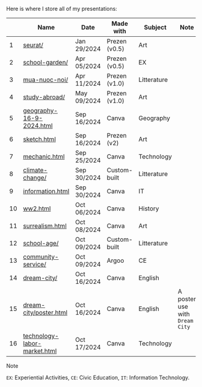 Here is where I store all of my presentations:

|    | Name                                                                                    | Date        | Made with     | Subject      | Note                           |
|----|-----------------------------------------------------------------------------------------|-------------|---------------|--------------|--------------------------------|
| 1  | [seurat/](https://nguyengiabach.com/presentations/seurat)                               | Jan 29/2024 | Prezen (v0.5) | Art          |                                |
| 2  | [school-garden/](https://nguyengiabach.com/presentations/school-garden)                 | Apr 05/2024 | Prezen (v0.5) | EX           |                                |
| 3  | [mua-nuoc-noi/](https://nguyengiabach.com/presentations/mua-nuoc-noi)                   | Apr 11/2024 | Prezen (v1.0) | Litterature  |                                |
| 4  | [study-abroad/](https://nguyengiabach.com/presentations/study-abroad)                   | May 09/2024 | Prezen (v1.0) | Art          |                                |
| 5  | [geography-16-9-2024.html](https://nguyengiabach.com/presentations/geography-16-9-2024) | Sep 16/2024 | Canva         | Geography    |                                |
| 6  | [sketch.html](https://nguyengiabach.com/presentations/sketch)                           | Sep 16/2024 | Prezen (v2)   | Art          |                                |
| 7  | [mechanic.html](https://nguyengiabach.com/presentations/mechanic)                       | Sep 25/2024 | Canva         | Technology   |                                |
| 8  | [climate-change/](https://nguyengiabach.com/presentations/climate-change)               | Sep 30/2024 | Custom-built  | Litterature  |                                |
| 9  | [information.html](https://nguyengiabach.com/presentations/information)                 | Sep 30/2024 | Canva         | IT           |                                |
| 10 | [ww2.html](https://nguyengiabach.com/presentations/ww2)                                 | Oct 06/2024 | Canva         | History      |                                |
| 11 | [surrealism.html](https://nguyengiabach.com/presentations/surrealism)                   | Oct 08/2024 | Canva         | Art          |                                |
| 12 | [school-age/](https://nguyengiabach.com/presentations/school-age)                       | Oct 09/2024 | Custom-built  | Litterature  |                                |
| 13 | [community-service/](https://nguyengiabach.com/presentations/community-service)         | Oct 09/2024 | Argoo         | CE           |                                |
| 14 | [dream-city/](https://nguyengiabach.com/presentations/dream-city)                       | Oct 16/2024 | Canva         | English      |                                |
| 15 | [dream-city/poster.html](https://nguyengiabach.com/presentations/dream-city/poster)     | Oct 16/2024 | Canva         | English      | A poster use with `Dream City` |
| 16 | [technology-labor-market.html](https://nguyengiabach.com/presentations/technology-labor-market)| Oct 17/2024 | Canva  | Technology   |                                |

> [!NOTE]
> `EX`: Experiential Activities, `CE`: Civic Education, `IT`: Information Technology.

